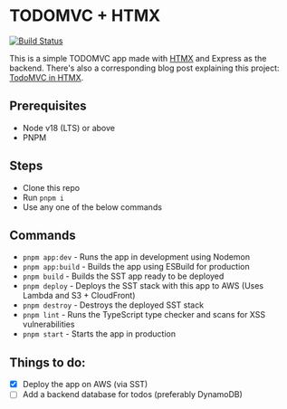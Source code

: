 # TODOMVC + HTMX

[![Build Status](https://github.com/ryands17/htmx-todomvc/actions/workflows/build.yaml/badge.svg)](https://github.com/ryands17/htmx-todomvc/actions/workflows/build.yaml)

This is a simple TODOMVC app made with [HTMX](https://htmx.org/) and Express as the backend. There's also a corresponding blog post explaining this project: [TodoMVC in HTMX](https://ryan17.dev/blog/todomvc-htmx).

## Prerequisites

- Node v18 (LTS) or above
- PNPM

## Steps

- Clone this repo
- Run `pnpm i`
- Use any one of the below commands

## Commands

- `pnpm app:dev` - Runs the app in development using Nodemon
- `pnpm app:build` - Builds the app using ESBuild for production
- `pnpm build` - Builds the SST app ready to be deployed
- `pnpm deploy` - Deploys the SST stack with this app to AWS (Uses Lambda and S3 + CloudFront)
- `pnpm destroy` - Destroys the deployed SST stack
- `pnpm lint` - Runs the TypeScript type checker and scans for XSS vulnerabilities
- `pnpm start` - Starts the app in production

## Things to do:

- [x] Deploy the app on AWS (via SST)
- [ ] Add a backend database for todos (preferably DynamoDB)
